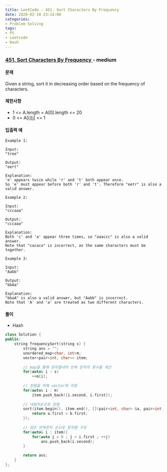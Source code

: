 ```yaml
---
title: LeetCode - 451. Sort Characters By Frequency
date: 2020-02-10 23:14:00
categories:
- Problem Solving
tags:
- PS
- Leetcode
- Hash
---
```


### [ 451. Sort Characters By Frequency ](https://leetcode.com/problems/sort-characters-by-frequency/) - medium

#### 문제

Given a string, sort it in decreasing order based on the frequency of characters.

#### 제한사항

  - 1 <= A.length = A[0].length <= 20
  - 0 <= A[i][j] <= 1

#### 입출력 예

```
Example 1:

Input:
"tree"

Output:
"eert"

Explanation:
'e' appears twice while 'r' and 't' both appear once.
So 'e' must appear before both 'r' and 't'. Therefore "eetr" is also a valid answer.
```
```
Example 2:

Input:
"cccaaa"

Output:
"cccaaa"

Explanation:
Both 'c' and 'a' appear three times, so "aaaccc" is also a valid answer.
Note that "cacaca" is incorrect, as the same characters must be together.
```
```
Example 3:

Input:
"Aabb"

Output:
"bbAa"

Explanation:
"bbaA" is also a valid answer, but "Aabb" is incorrect.
Note that 'A' and 'a' are treated as two different characters.

```

#### 풀이
  - Hash

```cpp
class Solution {
public:
    string frequencySort(string s) {
        string ans = "";
        unordered_map<char, int>m;
        vector<pair<int, char>> item;
        
        // map을 통해 문자열내의 반복 문자의 횟수를 계산
        for(auto& i : s)
            ++m[i];
        
        // 정렬을 위해 vector에 저장
        for(auto& i : m)
            item.push_back({i.second, i.first});
        
        // 내림차순으로 정렬
        sort(item.begin(), item.end(), [](pair<int, char> &a, pair<int, char> &b){
            return a.first > b.first;
        });
        
        // 많은 반복문자 순으로 문자열 구성
        for(auto& i : item){
            for(auto j = 0 ; j < i.first ; ++j)
                ans.push_back(i.second);
        }
            
        return ans;
    }
};
```
